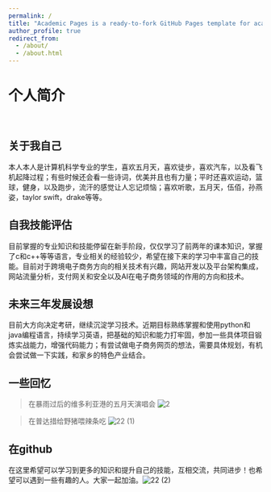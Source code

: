 ```yaml
---
permalink: /
title: "Academic Pages is a ready-to-fork GitHub Pages template for academic personal websites"
author_profile: true
redirect_from: 
  - /about/
  - /about.html
---
```


# 个人简介
​
## 关于我自己
本人本人是计算机科学专业的学生，喜欢五月天，喜欢徒步，喜欢汽车，以及看飞机起降过程；有些时候还会看一些诗词，优美并且也有力量；平时还喜欢运动，篮球，健身，以及跑步，流汗的感觉让人忘记烦恼；喜欢听歌，五月天，伍佰，孙燕姿，taylor swift，drake等等。
​
## 自我技能评估 
目前掌握的专业知识和技能停留在新手阶段，仅仅学习了前两年的课本知识，掌握了c和c++等等语言，专业相关的经验较少，希望在接下来的学习中丰富自己的技能。
​
目前对于跨境电子商务方向的相关技术有兴趣，网站开发以及平台架构集成，网站流量分析，支付网关和安全以及AI在电子商务领域的作用的方向和技术。
## 未来三年发展设想
目前大方向决定考研，继续沉淀学习技术。近期目标熟练掌握和使用python和java编程语言，持续学习英语，把基础的知识和能力打牢固，参加一些具体项目锻炼实战能力，增强代码能力；有尝试做电子商务网页的想法，需要具体规划，有机会尝试做一下实践，和家乡的特色产业结合。
​
## 一些回忆

>在暴雨过后的维多利亚港的五月天演唱会
​![2](https://github.com/user-attachments/assets/84d62c64-ed1d-41ef-9067-cced08fa456d)

>在普达措给野猪喂辣条吃
​![22 (1)](https://github.com/user-attachments/assets/fdcf5ebd-205e-48ff-b68d-480fdec295b9)

## 在github
在这里希望可以学习到更多的知识和提升自己的技能，互相交流，共同进步！也希望可以遇到一些有趣的人。大家一起加油。
​![22 (2)](https://github.com/user-attachments/assets/3fbc54e7-d221-4618-a763-de0990e10936)
